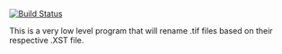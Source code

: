 [![Build Status](https://travis-ci.org/Seolae/gocheck2.svg?branch=master)](https://travis-ci.org/Seolae/gocheck2)

This is a very low level program that will rename .tif files based on their respective .XST file.
